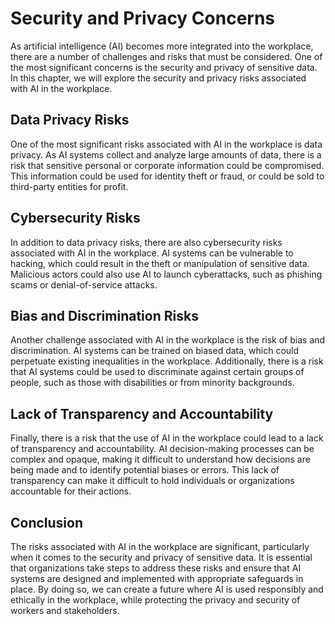 Security and Privacy Concerns
==================================================================================================

As artificial intelligence (AI) becomes more integrated into the workplace, there are a number of challenges and risks that must be considered. One of the most significant concerns is the security and privacy of sensitive data. In this chapter, we will explore the security and privacy risks associated with AI in the workplace.

Data Privacy Risks
------------------

One of the most significant risks associated with AI in the workplace is data privacy. As AI systems collect and analyze large amounts of data, there is a risk that sensitive personal or corporate information could be compromised. This information could be used for identity theft or fraud, or could be sold to third-party entities for profit.

Cybersecurity Risks
-------------------

In addition to data privacy risks, there are also cybersecurity risks associated with AI in the workplace. AI systems can be vulnerable to hacking, which could result in the theft or manipulation of sensitive data. Malicious actors could also use AI to launch cyberattacks, such as phishing scams or denial-of-service attacks.

Bias and Discrimination Risks
-----------------------------

Another challenge associated with AI in the workplace is the risk of bias and discrimination. AI systems can be trained on biased data, which could perpetuate existing inequalities in the workplace. Additionally, there is a risk that AI systems could be used to discriminate against certain groups of people, such as those with disabilities or from minority backgrounds.

Lack of Transparency and Accountability
---------------------------------------

Finally, there is a risk that the use of AI in the workplace could lead to a lack of transparency and accountability. AI decision-making processes can be complex and opaque, making it difficult to understand how decisions are being made and to identify potential biases or errors. This lack of transparency can make it difficult to hold individuals or organizations accountable for their actions.

Conclusion
----------

The risks associated with AI in the workplace are significant, particularly when it comes to the security and privacy of sensitive data. It is essential that organizations take steps to address these risks and ensure that AI systems are designed and implemented with appropriate safeguards in place. By doing so, we can create a future where AI is used responsibly and ethically in the workplace, while protecting the privacy and security of workers and stakeholders.
